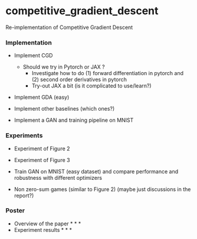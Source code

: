 # competitive_gradient_descent
Re-implementation of Competitive Gradient Descent


### Implementation

* Implement CGD
  * Should we try in Pytorch or JAX ?
    * Investigate how to do (1) forward differentiation in pytorch and (2) second order derivatives in pytorch
    * Try-out JAX a bit (is it complicated to use/learn?)
* Implement GDA (easy)
* Implement other baselines (which ones?)

* Implement a GAN and training pipeline on MNIST

### Experiments

* Experiment of Figure 2
* Experiment of Figure 3
* Train GAN on MNIST (easy dataset) and compare performance and robustness with different optimizers

* Non zero-sum games (similar to Figure 2) (maybe just discussions in the report?)

### Poster

* Overview of the paper
  *
  *
  *
* Experiment results
  *
  *
  *
